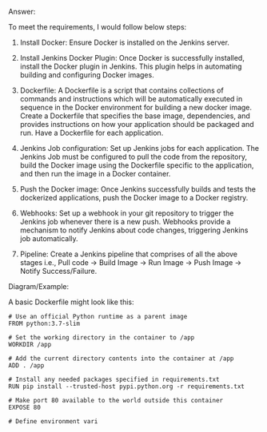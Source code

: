 Answer: 

To meet the requirements, I would follow below steps:

1. Install Docker: Ensure Docker is installed on the Jenkins server. 

2. Install Jenkins Docker Plugin: Once Docker is successfully installed, install the Docker plugin in Jenkins. This plugin helps in automating building and configuring Docker images.

3. Dockerfile: A Dockerfile is a script that contains collections of commands and instructions which will be automatically executed in sequence in the Docker environment for building a new docker image. Create a Dockerfile that specifies the base image, dependencies, and provides instructions on how your application should be packaged and run. Have a Dockerfile for each application.

4. Jenkins Job configuration: Set up Jenkins jobs for each application. The Jenkins Job must be configured to pull the code from the repository, build the Docker image using the Dockerfile specific to the application, and then run the image in a Docker container.

5. Push the Docker image: Once Jenkins successfully builds and tests the dockerized applications, push the Docker image to a Docker registry.

6. Webhooks: Set up a webhook in your git repository to trigger the Jenkins job whenever there is a new push. Webhooks provide a mechanism to notify Jenkins about code changes, triggering Jenkins job automatically.

7. Pipeline: Create a Jenkins pipeline that comprises of all the above stages i.e., Pull code -> Build Image -> Run Image -> Push Image -> Notify Success/Failure.

Diagram/Example:

A basic Dockerfile might look like this:

```
# Use an official Python runtime as a parent image
FROM python:3.7-slim

# Set the working directory in the container to /app
WORKDIR /app

# Add the current directory contents into the container at /app
ADD . /app

# Install any needed packages specified in requirements.txt
RUN pip install --trusted-host pypi.python.org -r requirements.txt

# Make port 80 available to the world outside this container
EXPOSE 80

# Define environment vari

